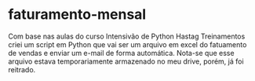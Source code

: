 # faturamento-mensal
Com base nas aulas do curso Intensivão de Python Hastag Treinamentos criei um script em Python que vai ser um arquivo em excel do fatuamento de vendas e enviar um e-mail de forma automática. Nota-se que esse arquivo estava temporariamente armazenado no meu drive, porém, já foi reitrado.
